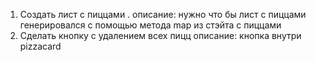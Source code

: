 1) Создать лист с пиццами .
   описание: нужно что бы лист с пиццами генерировался с помощью метода map из стэйта с пиццами 
2) Сделать кнопку с удалением всех пицц 
   описание: кнопка внутри pizzacard
   